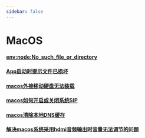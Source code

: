 ```yaml
---
sidebar: false
---
```


# MacOS

#### [env:node:No_such_file_or_directory](No_such_file_or_directory.md)

#### [App启动时提示文件已损坏](App启动时提示文件已损坏.md) 

#### [macos外接移动硬盘无法装载](macos外接移动硬盘无法装载.md) 

#### [macos如何开启或关闭系统SIP](macos如何开启或关闭系统SIP.md) 

#### [macos清除本地DNS缓存](macos清除本地DNS缓存.md)  

#### [解决macos系统采用hdmi音频输出时音量无法调节的问题](hdmi_audio.md) 
